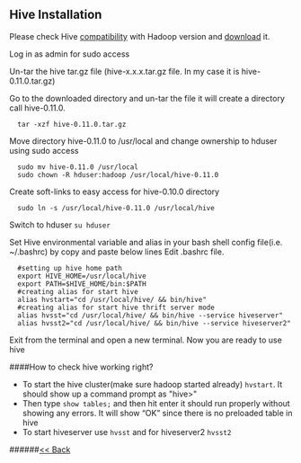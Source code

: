 ## Hive Installation 


Please check Hive [compatibility](http://hive.apache.org/releases.html) with Hadoop version and [download](http://apache.spinellicreations.com/hive/stable/) it.

Log in as admin for sudo access

Un-tar the hive tar.gz file (hive-x.x.x.tar.gz file. In my case it is hive-0.11.0.tar.gz)

Go to the downloaded directory and un-tar the file it will create a directory call hive-0.11.0.
```
  tar -xzf hive-0.11.0.tar.gz
```
Move directory hive-0.11.0 to /usr/local and change ownership to hduser using sudo access
```
  sudo mv hive-0.11.0 /usr/local
  sudo chown -R hduser:hadoop /usr/local/hive-0.11.0
```
Create soft-links to easy access for hive-0.10.0 directory 
```
  sudo ln -s /usr/local/hive-0.11.0 /usr/local/hive
```
Switch to hduser ```su hduser```

Set Hive environmental variable and alias in your bash shell config file(i.e. ~/.bashrc) by copy and paste below lines
Edit .bashrc file. 
```
  #setting up hive home path
  export HIVE_HOME=/usr/local/hive
  export PATH=$HIVE_HOME/bin:$PATH
  #creating alias for start hive
  alias hvstart="cd /usr/local/hive/ && bin/hive"
  #creating alias for start hive thrift server mode
  alias hvsst="cd /usr/local/hive/ && bin/hive --service hiveserver"
  alias hvsst2="cd /usr/local/hive/ && bin/hive --service hiveserver2"
```
Exit from the terminal and open a new terminal. Now you are ready to use hive

####How to check hive working right?

  * To start the hive cluster(make sure hadoop started already) ```hvstart```. It should show up a command prompt as "hive>"
  * Then type ```show tables;``` and then hit enter it should run properly without showing any errors. It will show “OK” since there is no preloaded table in hive
  * To start hiveserver use ```hvsst``` and for hiveserver2 ```hvsst2```

######[<< Back](Home.md)
